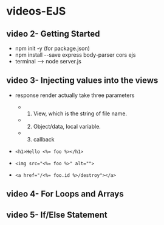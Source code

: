 # videos-EJS

## video 2- Getting Started
   - npm init -y (for package.json)
   - npm install --save express body-parser cors ejs
   - terminal --> node server.js

## video 3- Injecting values into the views

  - response render actually take three parameters 
    - 1. View, which is the string of file name.  
    - 2. Object/data, local variable.
    - 3. callback 

 - `<h1>Hello <%= foo %></h1>`
 - `<img src="<%= foo %>" alt="">`
 - `<a href="/<%= foo.id %>/destroy"></a>` 

## video 4- For Loops and Arrays
## video 5- If/Else Statement
